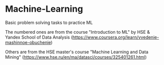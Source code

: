 # Machine-Learning
Basic problem solving tasks to practice ML

The numbered ones are from the course "Introduction to ML" by HSE & Yandex School of Data Analysis (https://www.coursera.org/learn/vvedenie-mashinnoe-obuchenie)

Others are from the HSE master's course "Machine Learning and Data Mining" (https://www.hse.ru/en/ma/datasci/courses/325401261.html) 
